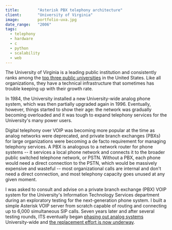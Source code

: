```yaml
---
title:        "Asterisk PBX telephony architecture"
client:       "University of Virginia"
image:        portfolio-uva.jpg
date_range:   "2006"
tags:
  - telephony
  - hardware
  - c
  - python
  - scalability
  - web
---
```


The University of Virginia is a leading public institution and consistently ranks among the [top three public universities](http://colleges.usnews.rankingsandreviews.com/best-colleges/rankings/national-universities/top-public) in the United States. Like all organizations, they have a technical infrastructure that sometimes has trouble keeping up with their growth rate.

In 1984, the University installed a new University-wide analog phone system, which was then partially upgraded again in 1996. Eventually, however, things started to show their age: the network was gradually becoming overloaded and it was tough to expand telephony services for the University's many power users.

Digital telephony over VOIP was becoming more popular at the time as analog networks were deprecated, and private branch exchanges (PBXs) for large organizations were becoming a de facto requirement for managing telephony services. A PBX is analogous to a network router for phone systems -- it services a local phone network and connects it to the broader public switched telephone network, or PSTN. Without a PBX, each phone would need a direct connection to the PSTN, which would be massively expensive and wasteful -- most organizational calls are internal and don't need a direct connection, and most telephony capacity goes unused at any given moment.

I was asked to consult and advise on a private branch exchange (PBX) VOIP system for the University's Information Technology Services department during an exploratory testing for the next-generation phone system. I built a simple Asterisk VOIP server from scratch capable of routing and connecting up to 6,000 simultaneous SIP calls. Seven years later and after several testing rounds, ITS eventually began [phasing out analog systems](http://its.virginia.edu/telephone/updates.html) University-wide and [the replacement effort is now underway](http://its.virginia.edu/telephone/).
